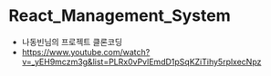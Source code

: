 # React_Management_System
- 나동빈님의 프로젝트 클론코딩
- https://www.youtube.com/watch?v=_yEH9mczm3g&list=PLRx0vPvlEmdD1pSqKZiTihy5rplxecNpz
